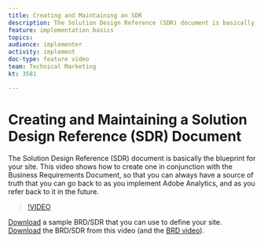 ```yaml
---
title: Creating and Maintaining an SDR
description: The Solution Design Reference (SDR) document is basically the blueprint for your site. This video shows how to create one, in conjunction with the Business Requirements Document, so that you can always have a source of truth that you can go back to as you implement Adobe Analytics, and as you refer back to it in the future.
feature: implementation basics
topics: 
audience: implementer
activity: implement
doc-type: feature video
team: Technical Marketing
kt: 3581

---
```


# Creating and Maintaining a Solution Design Reference (SDR) Document

The Solution Design Reference (SDR) document is basically the blueprint for your site. This video shows how to create one in conjunction with the Business Requirements Document, so that you can always have a source of truth that you can go back to as you implement Adobe Analytics, and as you refer back to it in the future.

>[!VIDEO](https://video.tv.adobe.com/v/28754/?quality=12)

[Download](https://analytics.enablementadobe.com/files/brd-sdr-sample-template.xlsx) a sample BRD/SDR that you can use to define your site.
[Download](https://analytics.enablementadobe.com/files/geometrixx-clothiers-brd-sdr.xlsx) the BRD/SDR from this video (and the [BRD video](creating-a-business-requirements-document.md)).
